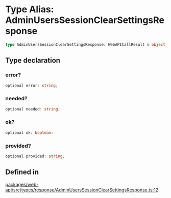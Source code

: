 # Type Alias: AdminUsersSessionClearSettingsResponse

```ts
type AdminUsersSessionClearSettingsResponse: WebAPICallResult & object;
```

## Type declaration

### error?

```ts
optional error: string;
```

### needed?

```ts
optional needed: string;
```

### ok?

```ts
optional ok: boolean;
```

### provided?

```ts
optional provided: string;
```

## Defined in

[packages/web-api/src/types/response/AdminUsersSessionClearSettingsResponse.ts:12](https://github.com/slackapi/node-slack-sdk/blob/main/packages/web-api/src/types/response/AdminUsersSessionClearSettingsResponse.ts#L12)
